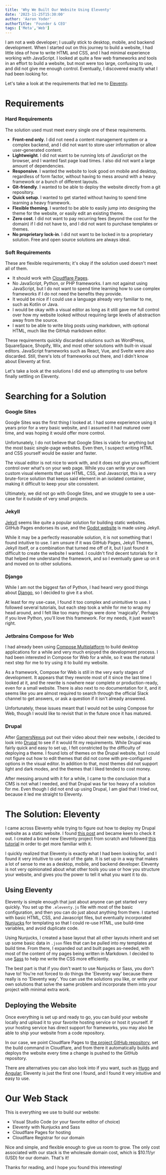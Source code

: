 ```yaml
---
title: 'Why We Built Our Website Using Eleventy'
date: '2023-11-25T15:30:00'
author: 'Aaron Yoder'
authorTitle: 'Founder & CEO'
tags: ['Meta','Web']
---
```


I am not a web developer; I usually stick to desktop, mobile, and backend development. When I started out on this journey to build a website, I had little idea of how to write HTML and CSS, and I had minimal experience working with JavaScript. I looked at quite a few web frameworks and tools in an effort to build a website, but most were too large, confusing to use, and did not give me enough control. Eventually, I discovered exactly what I had been looking for.

Let's take a look at the requirements that led me to [Eleventy](https://www.11ty.dev/).

# Requirements

### Hard Requirements

The solution used must meet every single one of these requirements.

* **Front-end only**. I did not need a content management system or a complex backend, and I did not want to store user information or allow user-generated content.
* **Lightweight**. I did not want to be running lots of JavaScript on the browser, and I wanted fast page load times. I also did not want a large amount of dependencies.
* **Responsive**. I wanted the website to look good on mobile and desktop, regardless of form factor, without having to mess around with a heavy framework or a bunch of different layouts.
* **Git-friendly**. I wanted to be able to deploy the website directly from a git repository.
* **Quick setup**. I wanted to get started without having to spend time learning a heavy framework.
* **Flexible theming**. I wanted to be able to easily jump into designing the theme for the website, or easily edit an existing theme.
* **Zero cost**. I did not want to pay recurring fees (beyond the cost for the domain) if I did not have to, and I did not want to purchase templates or themes.
* **No proprietary lock-in**. I did not want to be locked in to a proprietary solution. Free and open source solutions are always ideal.

### Soft Requirements

These are flexible requirements; it's okay if the solution used doesn't meet all of them.

* It should work with [Cloudflare Pages](https://pages.cloudflare.com/).
* No JavaScript, Python, or PHP frameworks. I am not against using JavaScript, but I do not want to spend time learning how to use complex frameworks if I do not need the benefits they provide.
* It would be nice if I could use a language already very familiar to me, such as Kotlin or Java.
* I would be okay with a visual editor as long as it still gave me full control over how my website looked without requiring large levels of abstraction away from the source.
* I want to be able to write blog posts using markdown, with optional HTML, much like the GitHub markdown editor.

These requirements quickly discarded solutions such as WordPress, SquareSpace, Shopify, Wix, and most other solutions with built-in visual editors.  JavaScript frameworks such as React, Vue, and Svelte were also discarded. Still, there's lots of frameworks out there, and I didn't know about Eleventy at first.

Let's take a look at the solutions I did end up attempting to use before finally settling on Eleventy.

# Searching for a Solution

### Google Sites

Google Sites was the first thing I looked at. I had some experience using it years prior for a very basic website, and I assumed it had matured over time, and was hoping it would offer more control.

Unfortunately, I do not believe that Google Sites is viable for anything but the most basic single-page websites. Even then, I suspect writing HTML and CSS yourself would be easier and faster.

The visual editor is not nice to work with, and it does not give you sufficient control over what's on your web page. While you can write your own custom visual elements that use HTML, CSS, and Javascript, this is a very brute-force solution that keeps said element in an isolated container, making it difficult to keep your site consistent.

Ultimately, we did not go with Google Sites, and we struggle to see a use-case for it outside of very small projects.

### Jekyll

[Jekyll](https://jekyllrb.com/) seems like quite a popular solution for building static websites. GitHub Pages endorses its use, and the [Godot website](https://godotengine.org/) is made using Jekyll.

While it may be a perfectly reasonable solution, it is not something that I found intuitive to use. I am unsure if it was GitHub Pages, Jekyll Themes, Jekyll itself, or a combination that turned me off of it, but I just found it difficult to create the website I wanted. I couldn't find decent tutorials for it that helped me understand the framework, and so I eventually gave up on it and moved on to other solutions.

### Django

While I am not the biggest fan of Python, I had heard very good things about [Django](https://www.djangoproject.com/), so I decided to give it a shot.

At least for my use-case, I found it too complex and unintuitive to use. I followed several tutorials, but each step took a while for me to wrap my head around, and I felt like too many things were done 'magically'. Perhaps if you love Python, you'll love this framework. For my needs, it just wasn't right.

### Jetbrains Compose for Web

I had already been using [Compose Multiplatform](https://github.com/JetBrains/compose-multiplatform) to build desktop applications for a while and very much enjoyed the development process. I had been interested in Compose for Web for a while, so it was the natural next step for me to try using it to build my website.

As a framework, Compose for Web is still in the very early stages of development. It appears that they rewrote most of it since the last time I looked at it, and the rewrite is nowhere near complete or production-ready, even for a small website. There is also next to no documentation for it, and it seems like you are almost required to search through the official Slack channel to get answers, or ask a question if it isn't already answered.

Unfortunately, these issues meant that I would not be using Compose for Web, though I would like to revisit that in the future once it has matured.

### Drupal

After [GamersNexus](https://gamersnexus.net/gn-extras/welcome-new-gamersnexus-website-v50-message) put out their video about their new website, I decided to look into [Drupal](https://www.drupal.org/) to see if it would fit my requirements. While Drupal was fairly quick and easy to set up, I felt constricted by the difficulty of deploying a theme. I found lots of themes on the Drupal website, but I could not figure out how to edit themes that did not come with pre-configured options in the visual editor. In addition to that, most themes did not support light and dark modes, and the themes that I liked tended to cost money.

After messing around with it for a while, I came to the conclusion that a CMS is not what I needed, and that Drupal was far too heavy of a solution for me. Even though I did not end up using Drupal, I am glad that I tried out, because it led me straight to Eleventy.

# The Solution: Eleventy

I came across Eleventy while trying to figure out how to deploy my Drupal website as a static website. I found [this post](https://chromatichq.com/insights/why-we-switched-to-eleventy-and-netlify/) and became keen to check it out. I created a brand new Eleventy project from scratch and followed [this tutorial](https://learneleventyfromscratch.com/) in order to get more familiar with it.

I quickly realized that Eleventy is exactly what I had been looking for, and I found it very intuitive to use out of the gate. It is set up in a way that makes a lot of sense to me as a desktop, mobile, and backend developer. Eleventy is not very opinionated about what other tools you use or how you structure your website, and gives you the power to tell it what you want it to do.

## Using Eleventy

Eleventy is simple enough that just about anyone can get started very quickly. You set up the `.eleventy.js` file with most of the basic configuration, and then you can do just about anything from there. I started with basic HTML, CSS, and Javascript files, but eventually incorporated [Nunjucks](https://mozilla.github.io/nunjucks/) for templating so that I could re-use HTML, use build-time variables, and avoid duplicate code.

Using Nunjucks, I created a base layout that all other layouts inherit and set up some basic data in `.json` files that can be pulled into my templates at build time. From there, I expanded out and built pages as-needed, with most of the content of my pages being written in Markdown. I decided to use [Sass](https://sass-lang.com/) to help me write the CSS more efficiently.

The best part is that if you don't want to use Nunjucks or Sass, you don't have to! You're not forced to do things the 'Eleventy way' because there really is no 'Eleventy way'. You can use the solutions you like, or write your own solutions that solve the same problem and incorporate them into your project with minimal extra work.

## Deploying the Website

Once everything is set up and ready to go, you can build your website locally and upload it to your favorite hosting service or host it yourself. If your hosting service has direct support for frameworks, you may also be able to ship your website from a code repository.

In our case, we point Cloudflare Pages to [the project GitHub repository](https://github.com/adelheidsoftware/adelheid-website-11ty), set the build command in Cloudflare, and from there it automatically builds and deploys the website every time a change is pushed to the GitHub repository.

There are alternatives you can also look into if you want, such as [Hugo](https://gohugo.io/) and [Angular](https://angular.io/); Eleventy is just the first one I found, and I found it very intuitive and easy to use.

# Our Web Stack

This is everything we use to build our website:

* Visual Studio Code (or your favorite editor of choice)
* Eleventy with Nunjucks and Sass
* Cloudflare Pages for hosting
* Cloudflare Registrar for our domain

Nice and simple, and flexible enough to give us room to grow. The only cost associated with our stack is the wholesale domain cost, which is $10.11/yr (USD) for our domain. That's it!

Thanks for reading, and I hope you found this interesting!